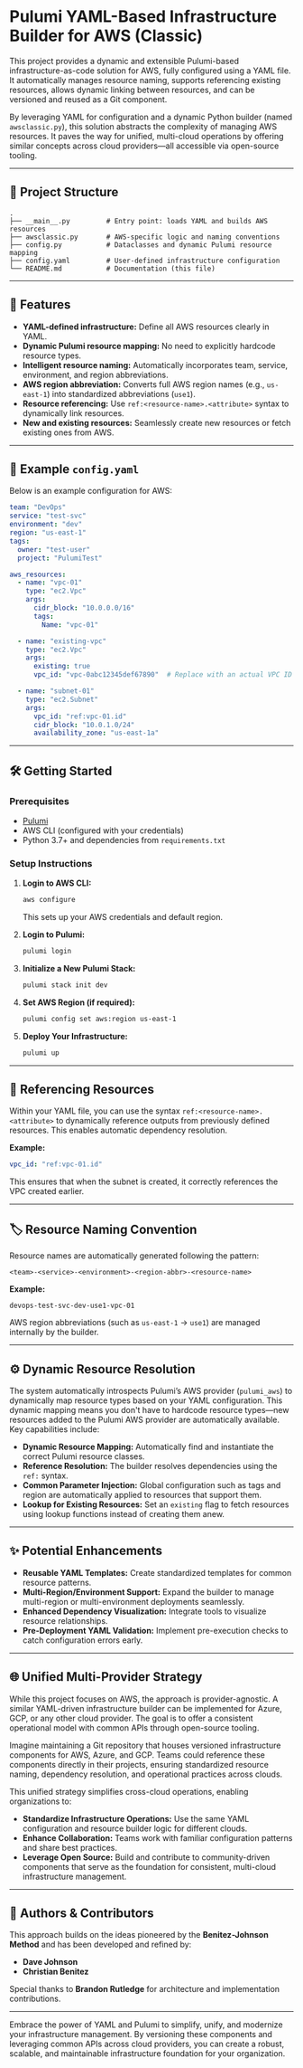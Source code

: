# Pulumi YAML-Based Infrastructure Builder for AWS (Classic)

This project provides a dynamic and extensible Pulumi-based infrastructure-as-code solution for AWS, fully configured using a YAML file. It automatically manages resource naming, supports referencing existing resources, allows dynamic linking between resources, and can be versioned and reused as a Git component.

By leveraging YAML for configuration and a dynamic Python builder (named `awsclassic.py`), this solution abstracts the complexity of managing AWS resources. It paves the way for unified, multi-cloud operations by offering similar concepts across cloud providers—all accessible via open-source tooling.

---

## 📂 Project Structure

```
.
├── __main__.py         # Entry point: loads YAML and builds AWS resources
├── awsclassic.py       # AWS-specific logic and naming conventions
├── config.py           # Dataclasses and dynamic Pulumi resource mapping
├── config.yaml         # User-defined infrastructure configuration
└── README.md           # Documentation (this file)
```

---

## 🚀 Features

- **YAML-defined infrastructure:** Define all AWS resources clearly in YAML.
- **Dynamic Pulumi resource mapping:** No need to explicitly hardcode resource types.
- **Intelligent resource naming:** Automatically incorporates team, service, environment, and region abbreviations.
- **AWS region abbreviation:** Converts full AWS region names (e.g., `us-east-1`) into standardized abbreviations (`use1`).
- **Resource referencing:** Use `ref:<resource-name>.<attribute>` syntax to dynamically link resources.
- **New and existing resources:** Seamlessly create new resources or fetch existing ones from AWS.

---

## 📄 Example `config.yaml`

Below is an example configuration for AWS:

```yaml
team: "DevOps"
service: "test-svc"
environment: "dev"
region: "us-east-1"
tags:
  owner: "test-user"
  project: "PulumiTest"

aws_resources:
  - name: "vpc-01"
    type: "ec2.Vpc"
    args:
      cidr_block: "10.0.0.0/16"
      tags:
        Name: "vpc-01"

  - name: "existing-vpc"
    type: "ec2.Vpc"
    args:
      existing: true
      vpc_id: "vpc-0abc12345def67890"  # Replace with an actual VPC ID

  - name: "subnet-01"
    type: "ec2.Subnet"
    args:
      vpc_id: "ref:vpc-01.id"
      cidr_block: "10.0.1.0/24"
      availability_zone: "us-east-1a"
```

---

## 🛠 Getting Started

### Prerequisites

- [Pulumi](https://www.pulumi.com/docs/get-started/install/)
- AWS CLI (configured with your credentials)
- Python 3.7+ and dependencies from `requirements.txt`

### Setup Instructions

1. **Login to AWS CLI:**  
   ```bash
   aws configure
   ```
   This sets up your AWS credentials and default region.

2. **Login to Pulumi:**  
   ```bash
   pulumi login
   ```

3. **Initialize a New Pulumi Stack:**  
   ```bash
   pulumi stack init dev
   ```

4. **Set AWS Region (if required):**  
   ```bash
   pulumi config set aws:region us-east-1
   ```

5. **Deploy Your Infrastructure:**  
   ```bash
   pulumi up
   ```

---

## 🔗 Referencing Resources

Within your YAML file, you can use the syntax `ref:<resource-name>.<attribute>` to dynamically reference outputs from previously defined resources. This enables automatic dependency resolution.

**Example:**

```yaml
vpc_id: "ref:vpc-01.id"
```

This ensures that when the subnet is created, it correctly references the VPC created earlier.

---

## 🏷 Resource Naming Convention

Resource names are automatically generated following the pattern:

```
<team>-<service>-<environment>-<region-abbr>-<resource-name>
```

**Example:**

```
devops-test-svc-dev-use1-vpc-01
```

AWS region abbreviations (such as `us-east-1` → `use1`) are managed internally by the builder.

---

## ⚙️ Dynamic Resource Resolution

The system automatically introspects Pulumi’s AWS provider (`pulumi_aws`) to dynamically map resource types based on your YAML configuration. This dynamic mapping means you don't have to hardcode resource types—new resources added to the Pulumi AWS provider are automatically available. Key capabilities include:

- **Dynamic Resource Mapping:** Automatically find and instantiate the correct Pulumi resource classes.
- **Reference Resolution:** The builder resolves dependencies using the `ref:` syntax.
- **Common Parameter Injection:** Global configuration such as tags and region are automatically applied to resources that support them.
- **Lookup for Existing Resources:** Set an `existing` flag to fetch resources using lookup functions instead of creating them anew.

---

## ✨ Potential Enhancements

- **Reusable YAML Templates:** Create standardized templates for common resource patterns.
- **Multi-Region/Environment Support:** Expand the builder to manage multi-region or multi-environment deployments seamlessly.
- **Enhanced Dependency Visualization:** Integrate tools to visualize resource relationships.
- **Pre-Deployment YAML Validation:** Implement pre-execution checks to catch configuration errors early.

---

## 🌐 Unified Multi-Provider Strategy

While this project focuses on AWS, the approach is provider-agnostic. A similar YAML-driven infrastructure builder can be implemented for Azure, GCP, or any other cloud provider. The goal is to offer a consistent operational model with common APIs through open-source tooling.

Imagine maintaining a Git repository that houses versioned infrastructure components for AWS, Azure, and GCP. Teams could reference these components directly in their projects, ensuring standardized resource naming, dependency resolution, and operational practices across clouds.

This unified strategy simplifies cross-cloud operations, enabling organizations to:
- **Standardize Infrastructure Operations:** Use the same YAML configuration and resource builder logic for different clouds.
- **Enhance Collaboration:** Teams work with familiar configuration patterns and share best practices.
- **Leverage Open Source:** Build and contribute to community-driven components that serve as the foundation for consistent, multi-cloud infrastructure management.

---

## 👥 Authors & Contributors

This approach builds on the ideas pioneered by the **Benitez-Johnson Method** and has been developed and refined by:

- **Dave Johnson**
- **Christian Benitez**

Special thanks to **Brandon Rutledge** for architecture and implementation contributions.

---

Embrace the power of YAML and Pulumi to simplify, unify, and modernize your infrastructure management. By versioning these components and leveraging common APIs across cloud providers, you can create a robust, scalable, and maintainable infrastructure foundation for your organization.
